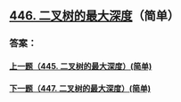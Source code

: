 ## [446. 二叉树的最大深度](https://leetcode-cn.com/problems/merge-two-sorted-lists/)（简单）





### 答案：



#### [上一题（445. 二叉树的最大深度）(简单)](https://github.com/sdwwld/leetCode/blob/master/src/main/java/com/wld/java/leetcode/leetCode0445.md)

#### [下一题（447. 二叉树的最大深度）(简单)](https://github.com/sdwwld/leetCode/blob/master/src/main/java/com/wld/java/leetcode/leetCode0447.md)